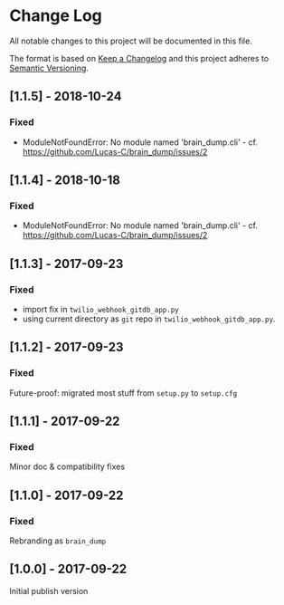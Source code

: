 # Change Log
All notable changes to this project will be documented in this file.

The format is based on [Keep a Changelog](http://keepachangelog.com/)
and this project adheres to [Semantic Versioning](http://semver.org/).

## [1.1.5] - 2018-10-24
### Fixed
- ModuleNotFoundError: No module named 'brain_dump.cli' - cf. https://github.com/Lucas-C/brain_dump/issues/2

## [1.1.4] - 2018-10-18
### Fixed
- ModuleNotFoundError: No module named 'brain_dump.cli' - cf. https://github.com/Lucas-C/brain_dump/issues/2

## [1.1.3] - 2017-09-23
### Fixed
- import fix in `twilio_webhook_gitdb_app.py`
- using current directory as `git` repo in `twilio_webhook_gitdb_app.py`.

## [1.1.2] - 2017-09-23
### Fixed
Future-proof: migrated most stuff from `setup.py` to `setup.cfg`

## [1.1.1] - 2017-09-22
### Fixed
Minor doc & compatibility fixes

## [1.1.0] - 2017-09-22
### Fixed
Rebranding as `brain_dump`

## [1.0.0] - 2017-09-22
Initial publish version
